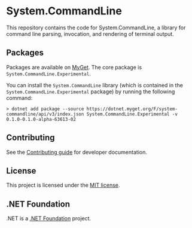 System.CommandLine
==================

This repository contains the code for System.CommandLine, a library for command line parsing, invocation, and rendering of terminal output.

## Packages

Packages are available on [MyGet](https://dotnet.myget.org/F/system-commandline/api/v3/index.json). The core package is `System.CommandLine.Experimental`.

You can install the `System.CommandLine` library (which is contained in the `System.CommandLine.Experimental` package) by running the following command:

```console
> dotnet add package --source https://dotnet.myget.org/F/system-commandline/api/v3/index.json System.CommandLine.Experimental -v 0.1.0-0.1.0-alpha-63613-02
```

## Contributing

See the [Contributing guide](CONTRIBUTING.md) for developer documentation.

## License

This project is licensed under the [MIT license](LICENSE.TXT).

## .NET Foundation

.NET is a [.NET Foundation](http://www.dotnetfoundation.org/projects) project.

